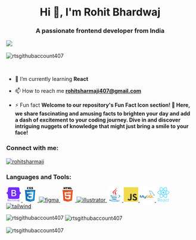 <h1 align="center">Hi 👋, I'm Rohit Bhardwaj</h1>
<h3 align="center">A passionate frontend developer from India</h3>
<img src="https://media.tenor.com/whgQwNlVvNkAAAAi/xero-code.gif" al="img" />
<p align="left"> <img src="https://komarev.com/ghpvc/?username=rtsgithubaccount407&label=Profile%20views&color=0e75b6&style=flat" alt="rtsgithubaccount407" /> </p>

<p align="left"> <a href="https://twitter.com/" target="blank"><img src="https://img.shields.io/twitter/follow/?logo=twitter&style=for-the-badge" alt="" /></a> </p>

- 🌱 I’m currently learning **React**

- 📫 How to reach me **rohitsharmaji407@gmail.com**

- ⚡ Fun fact **Welcome to our repository's Fun Fact Icon section! 🌟 Here, we share fascinating and amusing facts to brighten your day and add a dash of excitement to your coding journey. Dive in and discover intriguing nuggets of knowledge that might just bring a smile to your face!**

<h3 align="left">Connect with me:</h3>
<p align="left">
<a href="https://linkedin.com/in/rohitsharmaji" target="blank"><img align="center" src="https://raw.githubusercontent.com/rahuldkjain/github-profile-readme-generator/master/src/images/icons/Social/linked-in-alt.svg" alt="rohitsharmaji" height="30" width="40" /></a>
</p>

<h3 align="left">Languages and Tools:</h3>
<p align="left"> <a href="https://getbootstrap.com" target="_blank" rel="noreferrer"> <img src="https://raw.githubusercontent.com/devicons/devicon/master/icons/bootstrap/bootstrap-plain-wordmark.svg" alt="bootstrap" width="40" height="40"/> </a> <a href="https://www.w3schools.com/css/" target="_blank" rel="noreferrer"> <img src="https://raw.githubusercontent.com/devicons/devicon/master/icons/css3/css3-original-wordmark.svg" alt="css3" width="40" height="40"/> </a> <a href="https://www.figma.com/" target="_blank" rel="noreferrer"> <img src="https://www.vectorlogo.zone/logos/figma/figma-icon.svg" alt="figma" width="40" height="40"/> </a> <a href="https://www.w3.org/html/" target="_blank" rel="noreferrer"> <img src="https://raw.githubusercontent.com/devicons/devicon/master/icons/html5/html5-original-wordmark.svg" alt="html5" width="40" height="40"/> </a> <a href="https://www.adobe.com/in/products/illustrator.html" target="_blank" rel="noreferrer"> <img src="https://www.vectorlogo.zone/logos/adobe_illustrator/adobe_illustrator-icon.svg" alt="illustrator" width="40" height="40"/> </a> <a href="https://www.java.com" target="_blank" rel="noreferrer"> <img src="https://raw.githubusercontent.com/devicons/devicon/master/icons/java/java-original.svg" alt="java" width="40" height="40"/> </a> <a href="https://developer.mozilla.org/en-US/docs/Web/JavaScript" target="_blank" rel="noreferrer"> <img src="https://raw.githubusercontent.com/devicons/devicon/master/icons/javascript/javascript-original.svg" alt="javascript" width="40" height="40"/> </a> <a href="https://www.mysql.com/" target="_blank" rel="noreferrer"> <img src="https://raw.githubusercontent.com/devicons/devicon/master/icons/mysql/mysql-original-wordmark.svg" alt="mysql" width="40" height="40"/> </a> <a href="https://reactjs.org/" target="_blank" rel="noreferrer"> <img src="https://raw.githubusercontent.com/devicons/devicon/master/icons/react/react-original-wordmark.svg" alt="react" width="40" height="40"/> </a> <a href="https://tailwindcss.com/" target="_blank" rel="noreferrer"> <img src="https://www.vectorlogo.zone/logos/tailwindcss/tailwindcss-icon.svg" alt="tailwind" width="40" height="40"/> </a> </p>

<p><img align="left" src="https://github-readme-stats.vercel.app/api/top-langs?username=rtsgithubaccount407&show_icons=true&locale=en&layout=compact" alt="rtsgithubaccount407" /></p>

<p>&nbsp;<img align="center" src="https://github-readme-stats.vercel.app/api?username=rtsgithubaccount407&show_icons=true&locale=en" alt="rtsgithubaccount407" /></p>

<p><img align="center" src="https://github-readme-streak-stats.herokuapp.com/?user=rtsgithubaccount407&" alt="rtsgithubaccount407" /></p>
